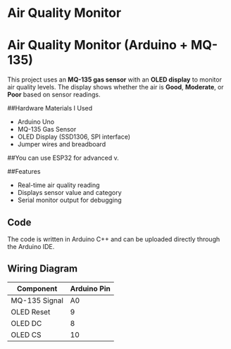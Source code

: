 ﻿# Air Quality Monitor
 # Air Quality Monitor (Arduino + MQ-135)

This project uses an **MQ-135 gas sensor** with an **OLED display** to monitor air quality levels.
The display shows whether the air is **Good**, **Moderate**, or **Poor** based on sensor readings.

 ##Hardware Materials I Used
- Arduino Uno
- MQ-135 Gas Sensor
- OLED Display (SSD1306, SPI interface)
- Jumper wires and breadboard

 ##You can use ESP32 for advanced v.

  ##Features
- Real-time air quality reading
- Displays sensor value and category
- Serial monitor output for debugging

## Code
The code is written in Arduino C++ and can be uploaded directly through the Arduino IDE.

## Wiring Diagram
| Component        | Arduino Pin |
|------------------|-------------|
| MQ-135 Signal    | A0          |
| OLED Reset       | 9           |
| OLED DC          | 8           |
| OLED CS          | 10          |



